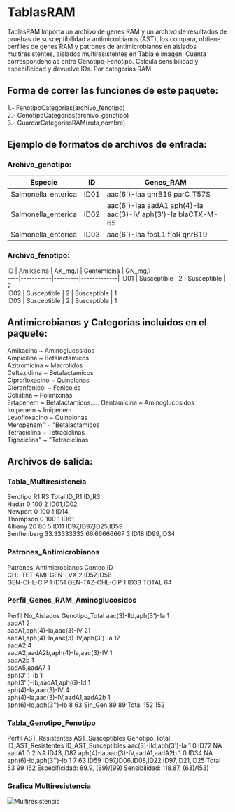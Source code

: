# TablasRAM
TablasRAM Importa un archivo de genes RAM y un archivo de resultados de pruebas de susceptibilidad a antimicrobianos (AST), los compara, obtiene perfiles de genes RAM y patrones de antimicrobianos en aislados multiresistentes, aislados multiresistentes en Tabla e imagen. Cuenta correspondencias entre Genotipo-Fenotipo. Calcula sensibilidad y especificidad y devuelve IDs. Por categorias RAM

## Forma de correr las funciones de este paquete:     

  1.- FenotipoCategorias(archivo_fenotipo)     
  2.- GenotipoCategorias(archivo_genotipo)      
  3.- GuardarCategoriasRAM(ruta,nombre)      
  
## Ejemplo de formatos de archivos de entrada:    

  ### Archivo_genotipo:    

Especie	| ID | Genes_RAM  
----|----|-----
Salmonella_enterica	| ID01 | aac(6')-Iaa	qnrB19	parC_T57S     
Salmonella_enterica |	ID02 | aac(6')-Iaa	aadA1	aph(4)-Ia	aac(3)-IV	aph(3')-Ia	blaCTX-M-65    
Salmonella_enterica |	ID03 | aac(6')-Iaa	fosL1	floR	qnrB19     

### Archivo_fenotipo:

ID  | Amikacina	| AK_mg/l | Gentemicina	| GN_mg/l    
----|-----------|---------|-------------|
ID01	| Susceptible	| 2	| Susceptible	| 2    
ID02	| Susceptible	| 2	| Susceptible	| 1    
ID03	| Susceptible	| 2	| Susceptible	| 1    

## Antimicrobianos y Categorias incluidos en el paquete:   
         
Amikacina ~ Aminoglucosidos   
Ampicilina ~ Betalactamicos    
Azitromicina ~ Macrolidos     
Ceftazidima ~ Betalactamicos     
Ciprofloxacino ~ Quinolonas      
Cloranfenicol ~ Fenicoles     
Colistina ~ Polimixinas     
Ertapenem ~ Betalactamicos.....
Gentamicina ~ Aminoglucosidos     
Imipenem ~ Imipenem    
Levofloxacino ~ Quinolonas    
Meropenem" ~ "Betalactamicos     
Tetraciclina ~ Tetraciclinas    
Tigeciclina" ~ "Tetraciclinas    

## Archivos de salida:    
### Tabla_Multiresistencia    
  Serotipo	R1	R3	Total	ID_R1	ID_R3    
Hadar	0	100	2		ID01,ID02    
Newport	0	100	1		ID14    
Thompson	0	100	1		ID61    
Albany	20	80	5	ID11	ID97,ID97,ID25,ID59    
Senftenberg	33.33333333	66.66666667	3	ID18	ID99,ID34    

### Patrones_Antimicrobianos     
Patrones_Antimicrobianos	Conteo	ID     
CHL-TET-AMI-GEN-LVX	2	ID57,ID58    
GEN-CHL-CIP	1	ID51
GEN-TAZ-CHL-CIP	1	ID33
TOTAL	64	

### Perfil_Genes_RAM_Aminoglucosidos 
Perfil	No_Aislados	Genotipo_Total
aac(3)-IId,aph(3')-Ia	1	
aadA1	2	
aadA1,aph(4)-Ia,aac(3)-IV	21	
aadA1,aph(4)-Ia,aac(3)-IV,aph(3')-Ia	17	
aadA2	4	
aadA2,aadA2b,aph(4)-Ia,aac(3)-IV	1	
aadA2b	1	
aadA5,aadA7	1	
aph(3'')-Ib	1	
aph(3'')-Ib,aadA1,aph(6)-Id	1	
aph(4)-Ia,aac(3)-IV	4	
aph(4)-Ia,aac(3)-IV,aadA1,aadA2b	1	
aph(6)-Id,aph(3'')-Ib	8	63
Sin_Gen	89	89
Total	152	152

### Tabla_Genotipo_Fenotipo
Perfil	AST_Resistentes	AST_Susceptibles	Genotipo_Total	ID_AST_Resistentes	ID_AST_Susceptibles
aac(3)-IId,aph(3')-Ia	1	0		ID72	NA
aadA1	0	2		NA	ID43,ID87
aph(4)-Ia,aac(3)-IV,aadA1,aadA2b	1	0		ID34	NA
aph(6)-Id,aph(3'')-Ib	1	7	63	ID59	ID97,ID06,ID08,ID22,ID97,ID21,ID25
Total	53	99	152	Especificidad: 89.9, (89)/(99)	Sensibilidad: 118.87, (63)/(53)


### Grafica Multiresistencia

![Multiresistencia](https://user-images.githubusercontent.com/113209694/215827673-a7dd7594-5284-4012-a786-4cbe955aab71.png)





